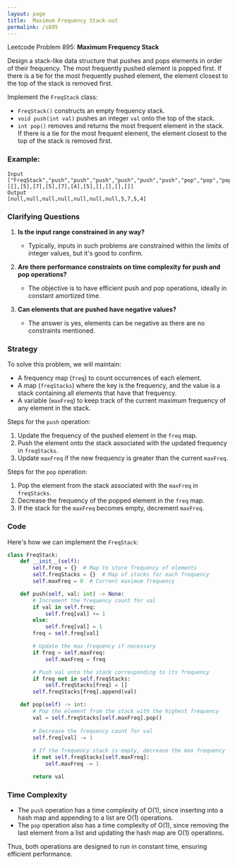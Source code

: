 ```yaml
---
layout: page
title:  Maximum Frequency Stack-out
permalink: /s895
---
```


Leetcode Problem 895: **Maximum Frequency Stack**

Design a stack-like data structure that pushes and pops elements in order of their frequency. The most frequently pushed element is popped first. If there is a tie for the most frequently pushed element, the element closest to the top of the stack is removed first.

Implement the `FreqStack` class:

- `FreqStack()` constructs an empty frequency stack.
- `void push(int val)` pushes an integer `val` onto the top of the stack.
- `int pop()` removes and returns the most frequent element in the stack. If there is a tie for the most frequent element, the element closest to the top of the stack is removed first.

### Example:

```plaintext
Input
["FreqStack","push","push","push","push","push","push","pop","pop","pop","pop"]
[[],[5],[7],[5],[7],[4],[5],[],[],[],[]]
Output
[null,null,null,null,null,null,null,5,7,5,4]
```

### Clarifying Questions
1. **Is the input range constrained in any way?** 
   - Typically, inputs in such problems are constrained within the limits of integer values, but it's good to confirm.

2. **Are there performance constraints on time complexity for push and pop operations?**
   - The objective is to have efficient push and pop operations, ideally in constant amortized time.

3. **Can elements that are pushed have negative values?**
   - The answer is yes, elements can be negative as there are no constraints mentioned.

### Strategy

To solve this problem, we will maintain:
- A frequency map (`freq`) to count occurrences of each element.
- A map (`freqStacks`) where the key is the frequency, and the value is a stack containing all elements that have that frequency.
- A variable (`maxFreq`) to keep track of the current maximum frequency of any element in the stack.

Steps for the `push` operation:
1. Update the frequency of the pushed element in the `freq` map.
2. Push the element onto the stack associated with the updated frequency in `freqStacks`.
3. Update `maxFreq` if the new frequency is greater than the current `maxFreq`.

Steps for the `pop` operation:
1. Pop the element from the stack associated with the `maxFreq` in `freqStacks`.
2. Decrease the frequency of the popped element in the `freq` map.
3. If the stack for the `maxFreq` becomes empty, decrement `maxFreq`.

### Code

Here's how we can implement the `FreqStack`:

```python
class FreqStack:
    def __init__(self):
        self.freq = {}  # Map to store frequency of elements
        self.freqStacks = {}  # Map of stacks for each frequency
        self.maxFreq = 0  # Current maximum frequency

    def push(self, val: int) -> None:
        # Increment the frequency count for val
        if val in self.freq:
            self.freq[val] += 1
        else:
            self.freq[val] = 1
        freq = self.freq[val]

        # Update the max frequency if necessary
        if freq > self.maxFreq:
            self.maxFreq = freq

        # Push val onto the stack corresponding to its frequency
        if freq not in self.freqStacks:
            self.freqStacks[freq] = []
        self.freqStacks[freq].append(val)

    def pop(self) -> int:
        # Pop the element from the stack with the highest frequency
        val = self.freqStacks[self.maxFreq].pop()
        
        # Decrease the frequency count for val
        self.freq[val] -= 1
        
        # If the frequency stack is empty, decrease the max frequency
        if not self.freqStacks[self.maxFreq]:
            self.maxFreq -= 1

        return val
```

### Time Complexity

- The `push` operation has a time complexity of O(1), since inserting into a hash map and appending to a list are O(1) operations.
- The `pop` operation also has a time complexity of O(1), since removing the last element from a list and updating the hash map are O(1) operations.

Thus, both operations are designed to run in constant time, ensuring efficient performance.